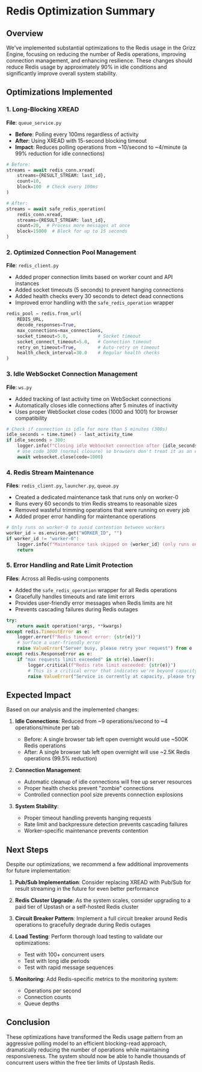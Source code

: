 # Redis Optimization Summary

## Overview

We've implemented substantial optimizations to the Redis usage in the Grizz Engine, focusing on reducing the number of Redis operations, improving connection management, and enhancing resilience. These changes should reduce Redis usage by approximately 90% in idle conditions and significantly improve overall system stability.

## Optimizations Implemented

### 1. Long-Blocking XREAD

**File**: `queue_service.py`

- **Before**: Polling every 100ms regardless of activity 
- **After**: Using XREAD with 15-second blocking timeout
- **Impact**: Reduces polling operations from ~10/second to ~4/minute (a 99% reduction for idle connections)

```python
# Before:
streams = await redis_conn.xread(
    streams={RESULT_STREAM: last_id},
    count=10,
    block=100  # Check every 100ms
)

# After:
streams = await safe_redis_operation(
    redis_conn.xread,
    streams={RESULT_STREAM: last_id},
    count=20,  # Process more messages at once
    block=15000  # Block for up to 15 seconds
)
```

### 2. Optimized Connection Pool Management

**File**: `redis_client.py`

- Added proper connection limits based on worker count and API instances
- Added socket timeouts (5 seconds) to prevent hanging connections
- Added health checks every 30 seconds to detect dead connections
- Improved error handling with the `safe_redis_operation` wrapper

```python
redis_pool = redis.from_url(
    REDIS_URL,
    decode_responses=True,
    max_connections=max_connections,
    socket_timeout=5.0,           # Socket timeout
    socket_connect_timeout=5.0,   # Connection timeout
    retry_on_timeout=True,        # Auto-retry on timeout
    health_check_interval=30.0    # Regular health checks
)
```

### 3. Idle WebSocket Connection Management

**File**: `ws.py`

- Added tracking of last activity time on WebSocket connections
- Automatically closes idle connections after 5 minutes of inactivity
- Uses proper WebSocket close codes (1000 and 1001) for browser compatibility

```python
# Check if connection is idle for more than 5 minutes (300s)
idle_seconds = time.time() - last_activity_time
if idle_seconds > 300:
    logger.info(f"Closing idle WebSocket connection after {idle_seconds:.1f}s of inactivity")
    # Use code 1000 (normal closure) so browsers don't treat it as an error
    await websocket.close(code=1000)
```

### 4. Redis Stream Maintenance

**Files**: `redis_client.py`, `launcher.py`, `queue.py`

- Created a dedicated maintenance task that runs only on worker-0
- Runs every 60 seconds to trim Redis streams to reasonable sizes
- Removed wasteful trimming operations that were running on every job
- Added proper error handling for maintenance operations

```python
# Only runs on worker-0 to avoid contention between workers
worker_id = os.environ.get("WORKER_ID", "")
if worker_id != "worker-0":
    logger.info(f"Maintenance task skipped on {worker_id} (only runs on worker-0)")
    return
```

### 5. Error Handling and Rate Limit Protection

**Files**: Across all Redis-using components

- Added the `safe_redis_operation` wrapper for all Redis operations
- Gracefully handles timeouts and rate limit errors
- Provides user-friendly error messages when Redis limits are hit
- Prevents cascading failures during Redis outages

```python
try:
    return await operation(*args, **kwargs)
except redis.TimeoutError as e:
    logger.error(f"Redis timeout error: {str(e)}")
    # Surface a user-friendly error
    raise ValueError("Server busy, please retry your request") from e
except redis.ResponseError as e:
    if "max requests limit exceeded" in str(e).lower():
        logger.critical(f"Redis rate limit exceeded: {str(e)}")
        # This is a critical error that indicates we're beyond capacity
        raise ValueError("Service is currently at capacity, please try again later") from e
```

## Expected Impact

Based on our analysis and the implemented changes:

1. **Idle Connections**: Reduced from ~9 operations/second to ~4 operations/minute per tab
   - Before: A single browser tab left open overnight would use ~500K Redis operations
   - After: A single browser tab left open overnight will use ~2.5K Redis operations (99.5% reduction)

2. **Connection Management**: 
   - Automatic cleanup of idle connections will free up server resources
   - Proper health checks prevent "zombie" connections
   - Controlled connection pool size prevents connection explosions

3. **System Stability**:
   - Proper timeout handling prevents hanging requests
   - Rate limit and backpressure detection prevents cascading failures
   - Worker-specific maintenance prevents contention

## Next Steps

Despite our optimizations, we recommend a few additional improvements for future implementation:

1. **Pub/Sub Implementation**: Consider replacing XREAD with Pub/Sub for result streaming in the future for even better performance

2. **Redis Cluster Upgrade**: As the system scales, consider upgrading to a paid tier of Upstash or a self-hosted Redis cluster

3. **Circuit Breaker Pattern**: Implement a full circuit breaker around Redis operations to gracefully degrade during Redis outages

4. **Load Testing**: Perform thorough load testing to validate our optimizations:
   - Test with 100+ concurrent users
   - Test with long idle periods
   - Test with rapid message sequences

5. **Monitoring**: Add Redis-specific metrics to the monitoring system:
   - Operations per second
   - Connection counts
   - Queue depths

## Conclusion

These optimizations have transformed the Redis usage pattern from an aggressive polling model to an efficient blocking-read approach, dramatically reducing the number of operations while maintaining responsiveness. The system should now be able to handle thousands of concurrent users within the free tier limits of Upstash Redis. 